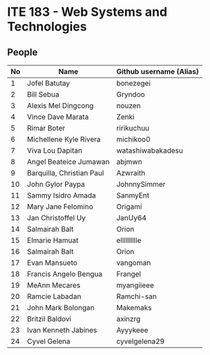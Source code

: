 # ITE 183 - Web Systems and Technologies

## People 

| No      | Name                      | Github username (Alias)       |
|---------|---------------------------|-------------------------------|
| 1       |Jofel Batutay              | bonezegei                     | 
| 2       |Bill Sebua                 | Gryndoo                       |
| 3       |Alexis Mel Dingcong        | nouzen                        |
| 4       |Vince Dave Marata          | Zenki                         |
| 5       |Rimar Boter                | ririkuchuu                    |
| 6       |Michellene Kyle Rivera     | michikoo0                     |
| 7       |Viva Lou Dapitan           | watashiwabakadesu             |
| 8       |Angel Beateice Jumawan     | abjmwn                        |
| 9       |Barquilla, Christian Paul  | Azwraith                      |
| 10      |John Gylor Paypa           | JohnnySimmer                  |
| 11      | Sammy Isidro Amada        | SanmyEnt                      |
| 12      |Mary Jane Felomino         | Origami                       |
| 13      |Jan Christoffel Uy         | JanUy64                       |
| 14      |Salmairah Balt             | Orion                         |
| 15      |Elmarie Hamuat             | elllllllllle                  |
| 16      |Salmairah Balt             | Orion                         |
| 17      |Evan Mansueto              | vangoman                      |
| 18      |Francis Angelo Bengua      | Frangel                       |
| 19      |MeAnn Mecares              | myangiieee                    |
| 20      |Ramcie Labadan             | Ramchi-san                    |
| 21      |John Mark Bolongan         | Makemaks                      |
| 22      |Britzil Baldovi            | axinzrg                       |
| 23      |Ivan Kenneth Jabines       | Ayyykeee                      |
| 24      |Cyvel Gelena               | cyvelgelena29                 |
